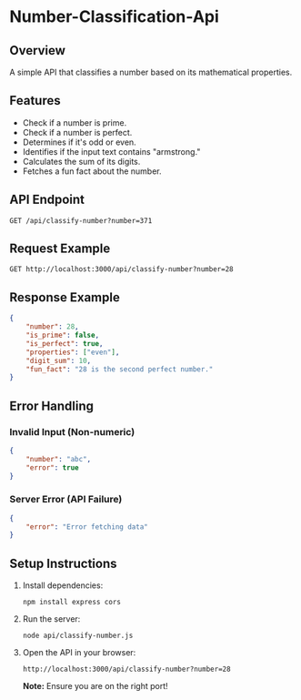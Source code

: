 # Number-Classification-Api

## Overview
A simple API that classifies a number based on its mathematical properties.

## Features
- Check if a number is prime.
- Check if a number is perfect.
- Determines if it's odd or even.
- Identifies if the input text contains "armstrong."
- Calculates the sum of its digits.
- Fetches a fun fact about the number.

## API Endpoint
```ssh
GET /api/classify-number?number=371
```
## Request Example
```ssh
GET http://localhost:3000/api/classify-number?number=28
```
## Response Example
```json
{
    "number": 28,
    "is_prime": false,
    "is_perfect": true,
    "properties": ["even"],
    "digit_sum": 10,
    "fun_fact": "28 is the second perfect number."
}
```
## Error Handling
### Invalid Input (Non-numeric)
```json
{
    "number": "abc",
    "error": true
}
```
### Server Error (API Failure)
```json
{
    "error": "Error fetching data"
}
```

## Setup Instructions
1. Install dependencies:
   ```ssh
   npm install express cors
   ```
2. Run the server:
   ```ssh
   node api/classify-number.js
   ```
3. Open the API in your browser:
   ```ssh
   http://localhost:3000/api/classify-number?number=28
   ```
   **Note:** Ensure you are on the right port!
